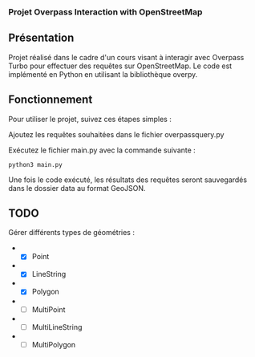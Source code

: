 
### Projet Overpass Interaction with OpenStreetMap
## Présentation
Projet réalisé dans le cadre d'un cours visant à interagir avec Overpass Turbo pour effectuer des requêtes sur OpenStreetMap. Le code est implémenté en Python en utilisant la bibliothèque overpy.

## Fonctionnement
Pour utiliser le projet, suivez ces étapes simples :

Ajoutez les requêtes souhaitées dans le fichier overpassquery.py

Exécutez le fichier main.py avec la commande suivante :
```console
python3 main.py
```
Une fois le code exécuté, les résultats des requêtes seront sauvegardés dans le dossier data au format GeoJSON.

## TODO
 Gérer différents types de géométries :
 * - [x] Point 
 * - [x] LineString
 * - [x] Polygon
 * - [ ] MultiPoint
 * - [ ] MultiLineString
 * - [ ] MultiPolygon